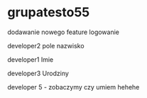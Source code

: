# grupatesto55


dodawanie nowego feature logowanie

developer2
pole nazwisko

developer1
Imie

developer3
Urodziny

developer 5 - zobaczymy czy umiem hehehe

